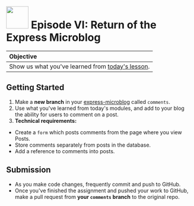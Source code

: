 # <img src="https://cloud.githubusercontent.com/assets/7833470/10423298/ea833a68-7079-11e5-84f8-0a925ab96893.png" width="60">  Episode VI: Return of the Express Microblog

| Objective |
| :-- |
| Show us what you've learned from <a href="https://github.com/sf-wdi-24/modules/tree/master/week-04-associated-data-and-users/day-01/module-02" target="_blank">today's lesson</a>. |

## Getting Started

1. Make a **new branch** in your <a href="https://github.com/sf-wdi-24/express-microblog" target="_blank">express-microblog</a> called `comments`.
1. Use what you've learned from today's modules, and add to your blog the ability for users to comment on a post.
1. **Technical requirements:**
  * Create a `form` which posts comments from the page where you view Posts.
  * Store comments separately from posts in the database.
  * Add a reference to comments into posts.

## Submission

* As you make code changes, frequently commit and push to GitHub.
* Once you've finished the assignment and pushed your work to GitHub, make a pull request from **your `comments` branch** to the original repo.
